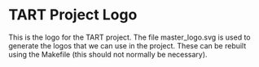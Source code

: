 # TART Project Logo

This is the logo for the TART project. The file master_logo.svg is used to generate the logos that we can use in the project. These can be rebuilt using the Makefile (this should not normally be necessary).
